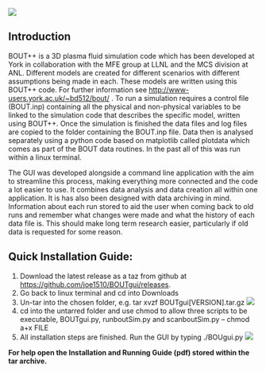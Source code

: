 ![](https://github.com/joe1510/BOUTgui/blob/master/readme%20images/BOUTguilogo.png)
## Introduction

BOUT++ is a 3D plasma fluid simulation code which has been developed at York in collaboration with the MFE group at LLNL and the MCS division at ANL. Different models are created for different scenarios with different assumptions being made in each. These models are written using this BOUT++ code. For further information see http://www-users.york.ac.uk/~bd512/bout/ . To run a simulation requires a control file (BOUT.inp) containing all the physical and non-physical variables to be linked to the simulation code that describes the specific model, written using BOUT++. Once the simulation is finished the data files and log files are copied to the folder containing the BOUT.inp file. Data then is analysed separately using a python code based on matplotlib called plotdata which comes as part of the BOUT data routines. In the past all of this was run within a linux terminal. 

The GUI was developed alongside a command line application with the aim to streamline this process, making everything more connected and the code a lot easier to use. It combines data analysis and data creation all within one application. It is has also been designed with data archiving in mind. Information about each run stored to aid the user when coming back to old runs and remember what changes were made and what the history of each data file is. This should make long term research easier, particularly if old data is requested for some reason. 

## Quick Installation Guide:

1) Download the latest release as a taz from github at https://github.com/joe1510/BOUTgui/releases. 
2) Go back to linux terminal and cd into Downloads
3) Un-tar into the chosen folder, e.g. tar xvzf BOUTgui[VERSION].tar.gz
![](https://github.com/joe1510/BOUTgui/blob/master/readme%20images/shell.png)
4) cd into the untarred folder and use chmod to allow three scripts to be executable, BOUTgui.py, runboutSim.py and scanboutSim.py – chmod a+x FILE 
5) All installation steps are finished. Run the GUI by typing ./BOUgui.py
![](https://github.com/joe1510/BOUTgui/blob/master/readme%20images/shell1.png)

**For help open the Installation and Running Guide (pdf) stored within the tar archive.**


